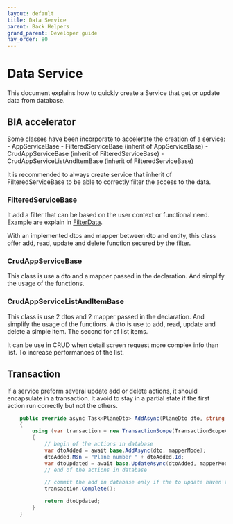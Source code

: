 ```yaml
---
layout: default
title: Data Service
parent: Back Helpers
grand_parent: Developer guide
nav_order: 80
---
```


# Data Service
This document explains how to quickly create a Service that get or update data from database.

## BIA accelerator
Some classes have been incorporate to accelerate the creation of a service:
    - AppServiceBase
    - FilteredServiceBase (inherit of AppServiceBase)
    - CrudAppServiceBase (inherit of FilteredServiceBase)
    - CrudAppServiceListAndItemBase (inherit of FilteredServiceBase)

It is recommended to always create service that inherit of FilteredServiceBase to be able to correctly filter the access to the data.

### FilteredServiceBase
It add a filter that can be based on the user context or functional need.
Example are explain in [FilterData](../15-RightManagement/40-FilterData.md).

With an implemented dtos and mapper between dto and entity, this class offer add, read, update and delete function secured by the filter.

### CrudAppServiceBase
This class is use a dto and a mapper passed in the declaration. And simplify the usage of the functions.

### CrudAppServiceListAndItemBase
This class is use 2 dtos and 2 mapper passed in the declaration. And simplify the usage of the functions.
A dto is use to add, read, update and delete a simple item.
The second for of list items.

It can be use in CRUD when detail screen request more complex info than list. To increase performances of the list.

## Transaction
If a service preform several update add or delete actions, it should encapsulate in a transaction.
It avoid to stay in a partial state if the first action run correctly but not the others.

```csharp
    public override async Task<PlaneDto> AddAsync(PlaneDto dto, string mapperMode = null)
    {
        using (var transaction = new TransactionScope(TransactionScopeAsyncFlowOption.Enabled))
        {
            // begin of the actions in database
            var dtoAdded = await base.AddAsync(dto, mapperMode);
            dtoAdded.Msn = "Plane number " + dtoAdded.Id;
            var dtoUpdated = await base.UpdateAsync(dtoAdded, mapperMode);
            // end of the actions in database

            // commit the add in database only if the to update haven't fail.
            transaction.Complete();

            return dtoUpdated;
        }
    }
```